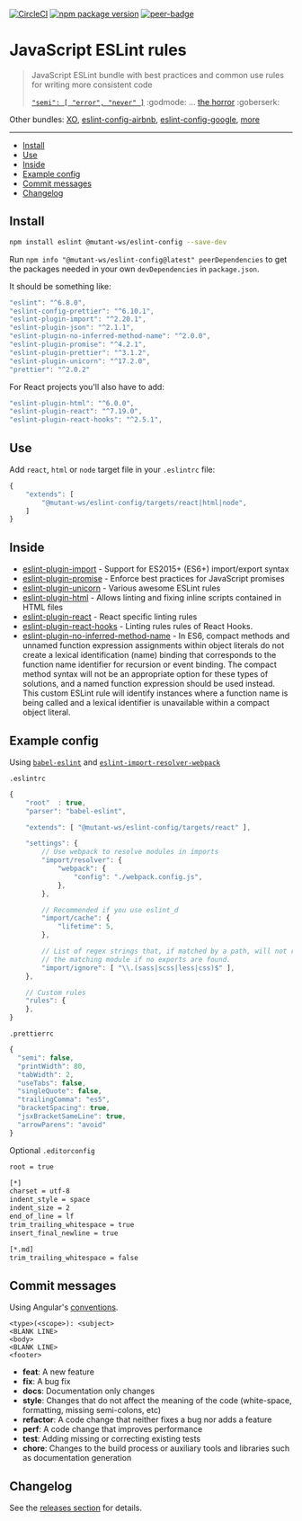 <!-- markdownlint-disable first-line-h1 line-length -->

[![CircleCI](https://circleci.com/gh/mutant-ws/eslint-config.svg?style=svg)](https://circleci.com/gh/mutant-ws/eslint-config)
[![npm package version](https://badge.fury.io/js/%40mutant-ws%2Feslint-config.svg)](https://badge.fury.io/js/%40mutant-ws%2Feslint-config)
[![peer-badge](https://david-dm.org/mutant-ws/eslint-config/peer-status.svg)](https://david-dm.org/mutant-ws/eslint-config?type=peer)

# JavaScript ESLint rules

> JavaScript ESLint bundle with best practices and common use rules for writing more consistent code
>
> [`"semi": [ "error", "never" ]`](http://eslint.org/docs/rules/semi) :godmode: ... [the horror](http://blog.izs.me/post/2353458699/an-open-letter-to-javascript-leaders-regarding) :goberserk:

Other bundles: [XO](https://www.npmjs.com/package/xo), [eslint-config-airbnb](https://www.npmjs.com/package/eslint-config-airbnb), [eslint-config-google](https://github.com/google/eslint-config-google), [more](https://www.npmjs.com/search?q=+eslint-config-)

---

<!-- vim-markdown-toc GFM -->

* [Install](#install)
* [Use](#use)
* [Inside](#inside)
* [Example config](#example-config)
* [Commit messages](#commit-messages)
* [Changelog](#changelog)

<!-- vim-markdown-toc -->

## Install

```bash
npm install eslint @mutant-ws/eslint-config --save-dev
```

Run `npm info "@mutant-ws/eslint-config@latest" peerDependencies` to get the packages needed in your own `devDependencies` in `package.json`.

It should be something like:

```javascript
"eslint": "^6.8.0",
"eslint-config-prettier": "^6.10.1",
"eslint-plugin-import": "^2.20.1",
"eslint-plugin-json": "^2.1.1",
"eslint-plugin-no-inferred-method-name": "^2.0.0",
"eslint-plugin-promise": "^4.2.1",
"eslint-plugin-prettier": "^3.1.2",
"eslint-plugin-unicorn": "^17.2.0",
"prettier": "^2.0.2"
```

For React projects you'll also have to add:

```javascript
"eslint-plugin-html": "^6.0.0",
"eslint-plugin-react": "^7.19.0",
"eslint-plugin-react-hooks": "^2.5.1",
```

## Use

Add `react`, `html` or `node` target file in your `.eslintrc` file:

```javascript
{
    "extends": [
        "@mutant-ws/eslint-config/targets/react|html|node",
    ]
}
```

## Inside

* [eslint-plugin-import](https://www.npmjs.org/package/eslint-plugin-import) - Support for ES2015+ (ES6+) import/export syntax
* [eslint-plugin-promise](https://www.npmjs.org/package/eslint-plugin-promise) - Enforce best practices for JavaScript promises
* [eslint-plugin-unicorn](https://www.npmjs.org/package/eslint-plugin-unicorn) - Various awesome ESLint rules
* [eslint-plugin-html](https://www.npmjs.org/package/eslint-plugin-html) - Allows linting and fixing inline scripts contained in HTML files
* [eslint-plugin-react](https://www.npmjs.org/package/eslint-plugin-react) - React specific linting rules
* [eslint-plugin-react-hooks](https://www.npmjs.com/package/eslint-plugin-react-hooks) - Linting rules rules of React Hooks.
* [eslint-plugin-no-inferred-method-name](https://www.npmjs.org/package/eslint-plugin-no-inferred-method-name) - In ES6, compact methods and unnamed function expression assignments within object literals do not create a lexical identification (name) binding that corresponds to the function name identifier for recursion or event binding. The compact method syntax will not be an appropriate option for these types of solutions, and a named function expression should be used instead. This custom ESLint rule will identify instances where a function name is being called and a lexical identifier is unavailable within a compact object literal.

## Example config

Using [`babel-eslint`](https://github.com/babel/babel-eslint) and [`eslint-import-resolver-webpack`](https://www.npmjs.com/package/eslint-import-resolver-webpack)

`.eslintrc`

```js
{
    "root"  : true,
    "parser": "babel-eslint",

    "extends": [ "@mutant-ws/eslint-config/targets/react" ],

    "settings": {
        // Use webpack to resolve modules in imports
        "import/resolver": {
            "webpack": {
                "config": "./webpack.config.js",
            },
        },

        // Recommended if you use eslint_d
        "import/cache": {
            "lifetime": 5,
        },

        // List of regex strings that, if matched by a path, will not report
        // the matching module if no exports are found.
        "import/ignore": [ "\\.(sass|scss|less|css)$" ],
    },

    // Custom rules
    "rules": {
    },
}
```

`.prettierrc`

```js
{
  "semi": false,
  "printWidth": 80,
  "tabWidth": 2,
  "useTabs": false,
  "singleQuote": false,
  "trailingComma": "es5",
  "bracketSpacing": true,
  "jsxBracketSameLine": true,
  "arrowParens": "avoid"
}
```

Optional `.editorconfig`

```bash
root = true

[*]
charset = utf-8
indent_style = space
indent_size = 2
end_of_line = lf
trim_trailing_whitespace = true
insert_final_newline = true

[*.md]
trim_trailing_whitespace = false
```

## Commit messages

Using Angular's [conventions](https://github.com/angular/angular.js/blob/master/DEVELOPERS.md#-git-commit-guidelines).

```text
<type>(<scope>): <subject>
<BLANK LINE>
<body>
<BLANK LINE>
<footer>
```

* **feat**: A new feature
* **fix**: A bug fix
* **docs**: Documentation only changes
* **style**: Changes that do not affect the meaning of the code (white-space, formatting, missing semi-colons, etc)
* **refactor**: A code change that neither fixes a bug nor adds a feature
* **perf**: A code change that improves performance
* **test**: Adding missing or correcting existing tests
* **chore**: Changes to the build process or auxiliary tools and libraries such as documentation generation

## Changelog

See the [releases section](https://github.com/mutant-ws/eslint-config/releases) for details.
